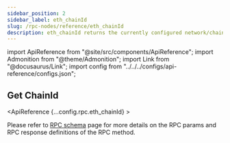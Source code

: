 ```yaml
---
sidebar_position: 2
sidebar_label: eth_chainId
slug: /rpc-nodes/reference/eth_chainId
description: eth_chainId returns the currently configured network/chain ID. Useful for ensuring your application connects to the correct blockchain network.
---
```


import ApiReference from "@site/src/components/ApiReference";
import Admonition from "@theme/Admonition";
import Link from "@docusaurus/Link";
import config from "../../../configs/api-reference/configs.json";

<head>
    <title>eth_chainId RPC Method - Moralis Documentation</title>
</head>

## Get ChainId

<ApiReference {...config.rpc.eth_chainId} >
<Admonition type="info" title="Note">

<p>
Please refer to <a href="/rpc-nodes/reference/evm-rpc-schema">RPC schema</a> page for more details on the RPC params and RPC response definitions of the RPC method. 
</p>
</Admonition>
</ApiReference>
